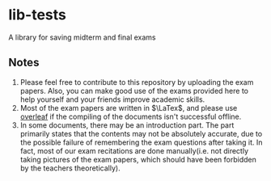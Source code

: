 # lib-tests
A library for saving midterm and final exams

## Notes
1. Please feel free to contribute to this repository by uploading the exam papers. Also, you can make good use of the exams provided here to help yourself and your friends improve academic skills.
2. Most of the exam papers are written in $\LaTex$, and please use [overleaf](https://www.overleaf.com) if the compiling of the documents isn't successful offline.
3. In some documents, there may be an introduction part. The part primarily states that the contents may not be absolutely accurate, due to the possible failure of remembering the exam questions after taking it. In fact, most of our exam recitations are done manually(i.e. not directly taking pictures of the exam papers, which should have been forbidden by the teachers theoretically).
